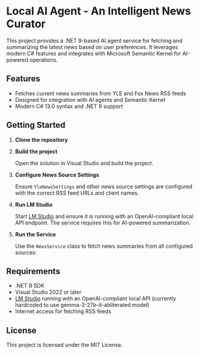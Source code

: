 # Local AI Agent - An Intelligent News Curator

This project provides a .NET 9-based AI agent service for fetching and summarizing the latest news based on user preferences. It leverages modern C# features and integrates with Microsoft Semantic Kernel for AI-powered operations.

## Features

- Fetches current news summaries from YLE and Fox News RSS feeds
- Designed for integration with AI agents and Semantic Kernel
- Modern C# 13.0 syntax and .NET 9 support

## Getting Started

1. **Clone the repository**
2. **Build the project**

   Open the solution in Visual Studio and build the project.

3. **Configure News Source Settings**

   Ensure `YleNewsSettings` and other news source settings are configured with the correct RSS feed URLs and client names.

4. **Run LM Studio**

   Start [LM Studio](https://lmstudio.ai/) and ensure it is running with an OpenAI-compliant local API endpoint. The service requires this for AI-powered summarization.

5. **Run the Service**

   Use the `NewsService` class to fetch news summaries from all configured sources:

## Requirements

- .NET 9 SDK
- Visual Studio 2022 or later
- [LM Studio](https://lmstudio.ai/) running with an OpenAI-compliant local API (currently hardcoded to use gemma-3-27b-it-abliterated model)
- Internet access for fetching RSS feeds

## License

This project is licensed under the MIT License.
